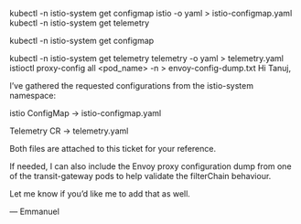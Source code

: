 
kubectl -n istio-system get configmap istio -o yaml > istio-configmap.yaml
kubectl -n istio-system get telemetry

kubectl -n istio-system get configmap

kubectl -n istio-system get telemetry telemetry -o yaml > telemetry.yaml
istioctl proxy-config all <pod_name> -n <namespace> > envoy-config-dump.txt
Hi Tanuj,

I’ve gathered the requested configurations from the istio-system namespace:

istio ConfigMap → istio-configmap.yaml

Telemetry CR → telemetry.yaml

Both files are attached to this ticket for your reference.

If needed, I can also include the Envoy proxy configuration dump from one of the transit-gateway pods to help validate the filterChain behaviour.

Let me know if you’d like me to add that as well.

— Emmanuel
